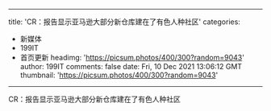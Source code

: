 
---
title: 'CR：报告显示亚马逊大部分新仓库建在了有色人种社区'
categories: 
 - 新媒体
 - 199IT
 - 首页更新
headimg: 'https://picsum.photos/400/300?random=9043'
author: 199IT
comments: false
date: Fri, 10 Dec 2021 13:06:12 GMT
thumbnail: 'https://picsum.photos/400/300?random=9043'
---

<div>   
CR：报告显示亚马逊大部分新仓库建在了有色人种社区  
</div>
            